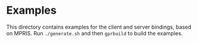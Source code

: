 Examples
========
This directory contains examples for the client and server bindings, based on MPRIS.
Run `./generate.sh` and then `gprbuild` to build the examples.
